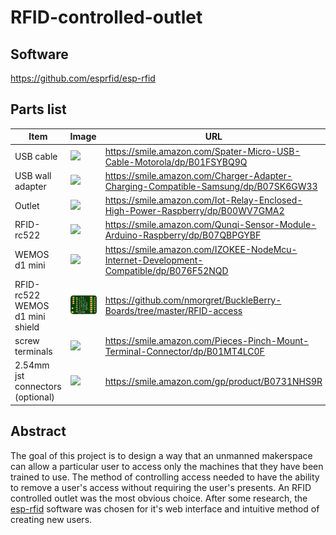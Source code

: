 # RFID-controlled-outlet

## Software

https://github.com/esprfid/esp-rfid

## Parts list

|Item|Image|URL|
|----|-----|---|
|USB cable|![](https://m.media-amazon.com/images/I/519HG6LZAOL._AC_UY218_ML3_.jpg)|https://smile.amazon.com/Spater-Micro-USB-Cable-Motorola/dp/B01FSYBQ9Q|
|USB wall adapter|![](https://m.media-amazon.com/images/I/51fx88WRmSL._AC_UY218_ML3_.jpg)|https://smile.amazon.com/Charger-Adapter-Charging-Compatible-Samsung/dp/B07SK6GW33|
|Outlet|![](https://m.media-amazon.com/images/I/31d3DLX1ubL._AC_UL320_ML3_.jpg)|https://smile.amazon.com/Iot-Relay-Enclosed-High-Power-Raspberry/dp/B00WV7GMA2|
|RFID-rc522|![](https://m.media-amazon.com/images/I/61tuyjNxBTL._AC_UL320_ML3_.jpg)|https://smile.amazon.com/Qunqi-Sensor-Module-Arduino-Raspberry/dp/B07QBPGYBF|
|WEMOS d1 mini|![](https://m.media-amazon.com/images/I/71MHflGwU7L._AC_UY218_ML3_.jpg)|https://smile.amazon.com/IZOKEE-NodeMcu-Internet-Development-Compatible/dp/B076F52NQD|
|RFID-rc522 WEMOS d1 mini shield|![](https://github.com/nmorgret/BuckleBerry-Boards/raw/master/RFID-access/board-bottom.png)|https://github.com/nmorgret/BuckleBerry-Boards/tree/master/RFID-access|
|screw terminals|![](https://m.media-amazon.com/images/I/71MwYrdtczL._AC_UY218_ML3_.jpg)|https://smile.amazon.com/Pieces-Pinch-Mount-Terminal-Connector/dp/B01MT4LC0F|
|2.54mm jst connectors (optional)|![](https://m.media-amazon.com/images/I/71dhR-uqn6L._AC_UY218_ML3_.jpg)|https://smile.amazon.com/gp/product/B0731NHS9R|

## Abstract

The goal of this project is to design a way that an unmanned makerspace can allow a particular user to access only the machines that they have been trained to use. The method of controlling access needed to have the ability to remove a user's access without requiring the user's presents. An RFID controlled outlet was the most obvious choice. After some research, the [esp-rfid](https://github.com/esprfid/esp-rfid) software was chosen for it's web interface and intuitive method of creating new users. 
